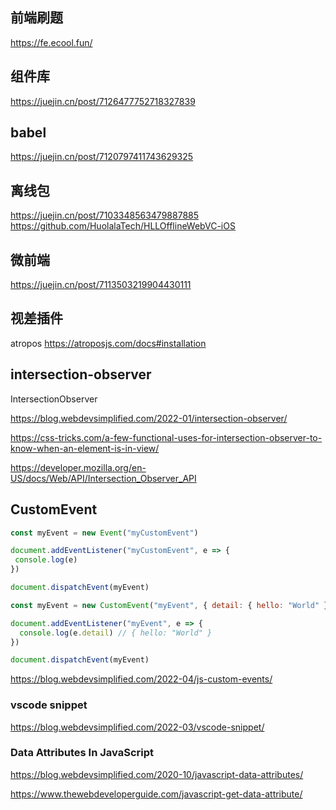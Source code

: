 ## 前端刷题

https://fe.ecool.fun/

## 组件库

https://juejin.cn/post/7126477752718327839

## babel

https://juejin.cn/post/7120797411743629325

## 离线包
https://juejin.cn/post/7103348563479887885
https://github.com/HuolalaTech/HLLOfflineWebVC-iOS


## 微前端
https://juejin.cn/post/7113503219904430111

##  视差插件
atropos
https://atroposjs.com/docs#installation


## intersection-observer
IntersectionObserver

https://blog.webdevsimplified.com/2022-01/intersection-observer/

https://css-tricks.com/a-few-functional-uses-for-intersection-observer-to-know-when-an-element-is-in-view/

https://developer.mozilla.org/en-US/docs/Web/API/Intersection_Observer_API


## CustomEvent

 ```js
 const myEvent = new Event("myCustomEvent")

 document.addEventListener("myCustomEvent", e => {
  console.log(e)
})

document.dispatchEvent(myEvent)
 ```

```js
const myEvent = new CustomEvent("myEvent", { detail: { hello: "World" } })

document.addEventListener("myEvent", e => {
  console.log(e.detail) // { hello: "World" }
})

document.dispatchEvent(myEvent)
```
https://blog.webdevsimplified.com/2022-04/js-custom-events/


### vscode snippet


https://blog.webdevsimplified.com/2022-03/vscode-snippet/


### Data Attributes In JavaScript

https://blog.webdevsimplified.com/2020-10/javascript-data-attributes/

https://www.thewebdeveloperguide.com/javascript-get-data-attribute/
